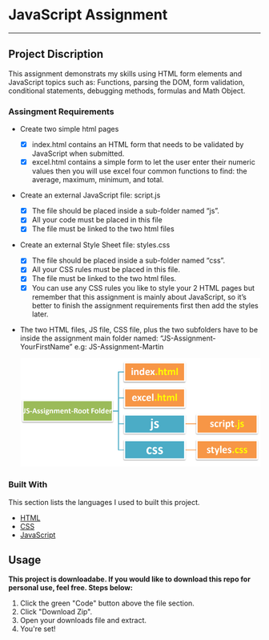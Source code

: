 # JavaScript Assignment
-----------------------

## Project Discription
This assignment demonstrats my skills using HTML form elements and JavaScript topics such as: Functions, parsing the DOM, form validation, conditional statements, debugging methods, formulas and Math Object.

### Assingment Requirements
 * Create two simple html pages
   - [x] index.html contains an HTML form that needs to be validated by JavaScript when submitted.
   - [x] excel.html contains a simple form to let the user enter their numeric values then you will use
         excel four common functions to find: the average, maximum, minimum, and total.
 * Create an external JavaScript file: script.js
   - [x] The file should be placed inside a sub-folder named “js”.
   - [x] All your code must be placed in this file
   - [x] The file must be linked to the two html files
 * Create an external Style Sheet file: styles.css
   - [x] The file should be placed inside a sub-folder named “css”.
   - [x] All your CSS rules must be placed in this file.
   - [x] The file must be linked to the two html files.
   - [x] You can use any CSS rules you like to style your 2 HTML pages but remember that this
         assignment is mainly about JavaScript, so it’s better to finish the assignment requirements first
         then add the styles later.
 * The two HTML files, JS file, CSS file, plus the two subfolders have to be inside the assignment main
   folder named: “JS-Assignment-YourFirstName”
   e.g: JS-Assignment-Martin

   ![File structure](/img/dom.PNG)

### Built With
This section lists the languages I used to built this project.
* [HTML](https://en.wikipedia.org/wiki/HTML)
* [CSS](https://en.wikipedia.org/wiki/CSS)
* [JavaScript](https://www.javascript.com/)

## Usage

**This project is downloadabe. If you would like to download this repo for personal use, feel free. Steps below:**

1. Click the green "Code" button above the file section.
2. Click "Download Zip".
3. Open your downloads file and extract.
4. You're set!




